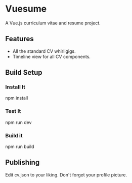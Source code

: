 # Vuesume

A Vue.js curriculum vitae and resume project.

## Features

* All the standard CV whirligigs.
* Timeline view for all CV components.

## Build Setup

### Install It
npm install

### Test It
npm run dev

### Build it
npm run build

## Publishing
Edit cv.json to your liking. Don't forget your profile picture.

